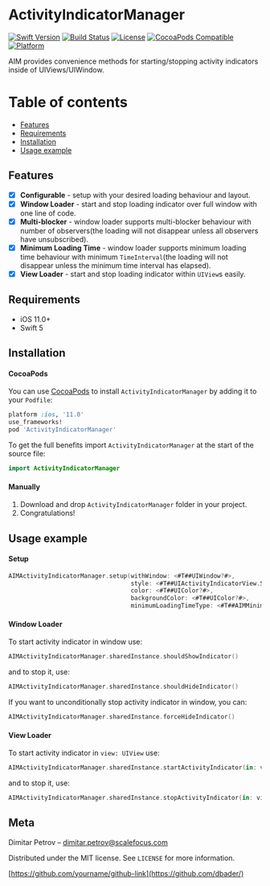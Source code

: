 # ActivityIndicatorManager

[![Swift Version][swift-image]][swift-url]
[![Build Status][travis-image]][travis-url]
[![License][license-image]][license-url]
[![CocoaPods Compatible](https://img.shields.io/cocoapods/v/ActivityIndicatorManager)](https://img.shields.io/cocoapods/v/ActivityIndicatorManager)  
[![Platform](https://img.shields.io/cocoapods/p/ActivityIndicatorManager)](http://cocoapods.org/pods/ActivityIndicatorManager)

AIM provides convenience methods for starting/stopping activity indicators inside of UIViews/UIWindow.

Table of contents
=================  
  
* [Features](#features)   
* [Requirements](#requirements)
* [Installation](#installation)
* [Usage example](#usage-example)
    
## Features

- [x] **Configurable** - setup with your desired loading behaviour and layout.
- [x] **Window Loader** - start and stop loading indicator over full window with one line of code. 
- [x] **Multi-blocker** - window loader supports multi-blocker behaviour with number of observers(the loading will not disappear unless all observers have unsubscribed).
- [x] **Minimum Loading Time** - window loader supports minimum loading time behaviour with minimum `TimeInterval`(the loading will not disappear unless the minimum time interval has elapsed).
- [x] **View Loader** - start and stop loading indicator within `UIView`s easily.

## Requirements

- iOS 11.0+
- Swift 5

## Installation

#### CocoaPods
You can use [CocoaPods](http://cocoapods.org/) to install `ActivityIndicatorManager` by adding it to your `Podfile`:

```ruby
platform :ios, '11.0'
use_frameworks!
pod 'ActivityIndicatorManager'
```

To get the full benefits import `ActivityIndicatorManager` at the start of the source file:

``` swift
import ActivityIndicatorManager
```

#### Manually
1. Download and drop ```ActivityIndicatorManager``` folder in your project.  
2. Congratulations!  

## Usage example

#### Setup

```swift
AIMActivityIndicatorManager.setup(withWindow: <#T##UIWindow?#>,
                                  style: <#T##UIActivityIndicatorView.Style#>,
                                  color: <#T##UIColor?#>,
                                  backgroundColor: <#T##UIColor?#>,
                                  minimumLoadingTimeType: <#T##AIMMinimumLoadingTimeType#>)
```

#### Window Loader

To start activity indicator in window use:
```swift
AIMActivityIndicatorManager.sharedInstance.shouldShowIndicator()
```

and to stop it, use:
```swift
AIMActivityIndicatorManager.sharedInstance.shouldHideIndicator()
```

If you want to unconditionally stop activity indicator in window, you can:
```swift
AIMActivityIndicatorManager.sharedInstance.forceHideIndicator()
```

#### View Loader

To start activity indicator in `view: UIView` use:
```swift
AIMActivityIndicatorManager.sharedInstance.startActivityIndicator(in: view)
```

and to stop it, use:
```swift
AIMActivityIndicatorManager.sharedInstance.stopActivityIndicator(in: view)
```

## Meta

Dimitar Petrov – dimitar.petrov@scalefocus.com

Distributed under the MIT license. See ``LICENSE`` for more information.

[https://github.com/yourname/github-link](https://github.com/dbader/)

[swift-image]:https://img.shields.io/badge/swift-5-green.svg
[swift-url]: https://swift.org/
[license-image]: https://img.shields.io/badge/License-MIT-blue.svg
[license-url]: LICENSE
[travis-image]: https://img.shields.io/travis/dbader/node-datadog-metrics/master.svg?style=flat-square
[travis-url]: https://travis-ci.org/dbader/node-datadog-metrics
